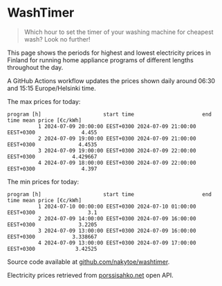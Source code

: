 
# WashTimer

> Which hour to set the timer of your washing machine for cheapest wash? Look no further!

This page shows the periods for highest and lowest electricity prices in Finland 
for running home appliance programs of different lengths throughout the day. 

A GitHub Actions workflow updates the prices shown daily around 06:30 and 15:15 Europe/Helsinki time.

The max prices for today:

	program [h]                    start time                      end time mean price [€c/kWh]
	          1 2024-07-09 20:00:00 EEST+0300 2024-07-09 21:00:00 EEST+0300               4.455
	          2 2024-07-09 19:00:00 EEST+0300 2024-07-09 21:00:00 EEST+0300              4.4535
	          3 2024-07-09 19:00:00 EEST+0300 2024-07-09 22:00:00 EEST+0300            4.429667
	          4 2024-07-09 18:00:00 EEST+0300 2024-07-09 22:00:00 EEST+0300               4.397

The min prices for today:

	program [h]                    start time                      end time mean price [€c/kWh]
	          1 2024-07-10 00:00:00 EEST+0300 2024-07-10 01:00:00 EEST+0300                 3.1
	          2 2024-07-09 14:00:00 EEST+0300 2024-07-09 16:00:00 EEST+0300              3.2205
	          3 2024-07-09 13:00:00 EEST+0300 2024-07-09 16:00:00 EEST+0300            3.338667
	          4 2024-07-09 13:00:00 EEST+0300 2024-07-09 17:00:00 EEST+0300             3.42525


Source code available at [github.com/nakytoe/washtimer](https://github.com/nakytoe/washtimer).

Electricity prices retrieved from [porssisahko.net](https://porssisahko.net/api) open API.
